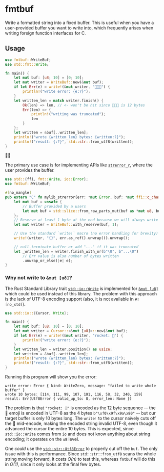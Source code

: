 fmtbuf
======

Write a formatted string into a fixed buffer.
This is useful when you have a user-provided buffer you want to write into, which frequently arises when writing foreign
function interfaces for C.

Usage
-----

```rust
use fmtbuf::WriteBuf;
use std::fmt::Write;

fn main() {
    let mut buf: [u8; 10] = [0; 10];
    let mut writer = WriteBuf::new(&mut buf);
    if let Err(e) = write!(&mut writer, "🚀🚀🚀") {
        println!("write error: {e:?}");
    }
    let written_len = match writer.finish() {
        Ok(len) => len, // <- won't be hit since 🚀🚀🚀 is 12 bytes
        Err(len) => {
            println!("writing was truncated");
            len
        }
    };
    let written = &buf[..written_len];
    println!("wrote {written_len} bytes: {written:?}");
    println!("result: {:?}", std::str::from_utf8(written));
}
```

🚀🚀

The primary use case is for implementing APIs like [`strerror_r`](https://linux.die.net/man/3/strerror_r), where the
user provides the buffer.

```rust
use std::{ffi, fmt::Write, io::Error};
use fmtbuf::WriteBuf;

#[no_mangle]
pub extern "C" fn mylib_strerror(err: *mut Error, buf: *mut ffi::c_char, buf_len: usize) {
    let mut buf = unsafe {
        // Buffer provided by a users
        let mut buf = std::slice::from_raw_parts_mut(buf as *mut u8, buf_len);
    };
    // Reserve at least 1 byte at the end because we will always write '\0'
    let mut writer = WriteBuf::with_reserve(buf, 1);

    // Use the standard `write!` macro (no error handling for brevity)
    write!(writer, "{}", err.as_ref().unwrap()).unwrap();

    // null-terminate buffer or add "..." if it was truncated
    let _written_len = writer.finish_with_or(b"\0", b"...\0")
        // Err value is also number of bytes written
        .unwrap_or_else(|e| e);
}
```

### Why not write to `&mut [u8]`?

The Rust Standard Library trait [`std::io::Write`](https://doc.rust-lang.org/stable/std/io/trait.Write.html) is
implemented for [`&mut [u8]`](https://doc.rust-lang.org/stable/std/io/trait.Write.html#impl-Write-for-%26mut+%5Bu8%5D)
which could be used instead of this library.
The problem with this approach is the lack of UTF-8 encoding support (also, it is not available in `#![no_std]`).

```rust
use std::io::{Cursor, Write};

fn main() {
    let mut buf: [u8; 10] = [0; 10];
    let mut writer = Cursor::<&mut [u8]>::new(&mut buf);
    if let Err(e) = write!(&mut writer, "rocket: 🚀") {
        println!("write error: {e:?}");
    }
    let written_len = writer.position() as usize;
    let written = &buf[..written_len];
    println!("wrote {written_len} bytes: {written:?}");
    println!("result: {:?}", std::str::from_utf8(written));
}
```

Running this program will show you the error:

```text
write error: Error { kind: WriteZero, message: "failed to write whole buffer" }
wrote 10 bytes: [114, 111, 99, 107, 101, 116, 58, 32, 240, 159]
result: Err(Utf8Error { valid_up_to: 8, error_len: None })
```

The problem is that `"rocket: 🚀"` is encoded as the 12 byte sequence -- the 🚀 emoji is encoded in UTF-8 as the 4 bytes
`b"\xf0\x9f\x9a\x80"` -- but our target buffer is only 10 bytes long.
The `write!` to the cursor naïvely cuts off the 🚀 mid-encode, making the encoded string invalid UTF-8, even though it
advanced the cursor the entire 10 bytes.
This is expected, since `std::io::Write` comes from `io` and does not know anything about string encoding; it operates
on the `u8` level.

One _could_ use the [`std::str::Utf8Error`](https://doc.rust-lang.org/stable/std/str/struct.Utf8Error.html) to properly
cut off the `buf`.
The only issue with this is performance.
Since `std::str::from_utf8` scans the whole string moving forward, it costs _O(n)_ to test this, whereas `fmtbuf` will
do this in _O(1)_, since it only looks at the final few bytes.
